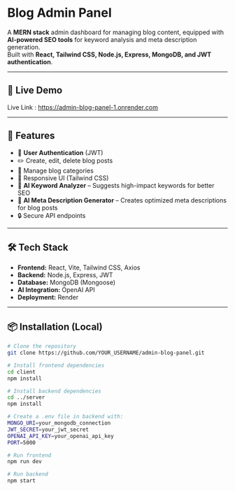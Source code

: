 # Blog Admin Panel

A **MERN stack** admin dashboard for managing blog content, equipped with **AI-powered SEO tools** for keyword analysis and meta description generation.  
Built with **React, Tailwind CSS, Node.js, Express, MongoDB, and JWT authentication**.

---

## 🚀 Live Demo
Live Link : https://admin-blog-panel-1.onrender.com

---

## 📌 Features
- 🔐 **User Authentication** (JWT)
- ✏️ Create, edit, delete blog posts
- 📂 Manage blog categories
- 📱 Responsive UI (Tailwind CSS)
- 🤖 **AI Keyword Analyzer** – Suggests high-impact keywords for better SEO
- 📝 **AI Meta Description Generator** – Creates optimized meta descriptions for blog posts
- 🔒 Secure API endpoints

---

## 🛠 Tech Stack
- **Frontend:** React, Vite, Tailwind CSS, Axios
- **Backend:** Node.js, Express, JWT
- **Database:** MongoDB (Mongoose)
- **AI Integration:** OpenAI API
- **Deployment:** Render

---

## 📦 Installation (Local)
```bash
# Clone the repository
git clone https://github.com/YOUR_USERNAME/admin-blog-panel.git

# Install frontend dependencies
cd client
npm install

# Install backend dependencies
cd ../server
npm install

# Create a .env file in backend with:
MONGO_URI=your_mongodb_connection
JWT_SECRET=your_jwt_secret
OPENAI_API_KEY=your_openai_api_key
PORT=5000

# Run frontend
npm run dev

# Run backend
npm start
